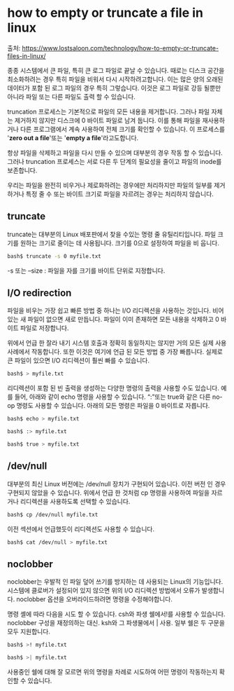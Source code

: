 # how to empty or truncate a file in linux

출처: https://www.lostsaloon.com/technology/how-to-empty-or-truncate-files-in-linux/

종종 시스템에서 큰 파일, 특히 큰 로그 파일로 끝날 수 있습니다. 때로는 디스크 공간을 최소화하려는 경우 특히 파일을 비워서 다시 시작하려고합니다. 이는 많은 양의 오래된 데이터가 포함 된 로그 파일의 경우 특히 그렇습니다. 이것은 로그 파일로 강등 될뿐만 아니라 파일 또는 다른 파일도 출력 할 수 있습니다.

truncation 프로세스는 기본적으로 파일의 모든 내용을 제거합니다. 그러나 파일 자체는 제거하지 않지만 디스크에 0 바이트 파일로 남겨 둡니다. 이를 통해 파일을 재사용하거나 다른 프로그램에서 계속 사용하여 전체 크기를 확인할 수 있습니다. 이 프로세스를 '**zero out a file**'또는 '**empty a file**'라고도합니다.

항상 파일을 삭제하고 파일을 다시 만들 수 있으며 대부분의 경우 작동 할 수 있습니다. 그러나 truncation  프로세스는 서로 다른 두 단계의 필요성을 줄이고 파일의 inode를 보존합니다.

우리는 파일을 완전히 비우거나 제로화하려는 경우에만 처리하지만 파일의 일부를 제거하거나 특정 줄 수 또는 바이트 크기로 파일을 자르려는 경우는 처리하지 않습니다.



## truncate

truncate는 대부분의 Linux 배포판에서 찾을 수있는 명령 줄 유틸리티입니다. 파일 크기를 원하는 크기로 줄이는 데 사용됩니다. 크기를 0으로 설정하여 파일을 비 웁니다.

```bash
bash$ truncate -s 0 myfile.txt
```

-s 또는 –size : 파일을 자를 크기를 바이트 단위로 지정합니다.



## I/O redirection

파일을 비우는 가장 쉽고 빠른 방법 중 하나는 I/O 리디렉션을 사용하는 것입니다. 비어있는 새 파일이 없으면 새로 만듭니다. 파일이 이미 존재하면 모든 내용을 삭제하고 0 바이트 파일로 저장합니다.



위에서 언급 한 잘라 내기 시스템 호출과 정확히 동일하지는 않지만 거의 모든 실제 사용 사례에서 작동합니다. 또한 이것은 여기에 언급 된 모든 방법 중 가장 빠릅니다. 실제로 큰 파일이 있으면 I/O 리디렉션이 훨씬 빠를 수 있습니다.



```bash
bash$ > myfile.txt
```

리디렉션이 포함 된 빈 출력을 생성하는 다양한 명령의 출력을 사용할 수도 있습니다. 예를 들어, 아래와 같이 echo 명령을 사용할 수 있습니다. “:”또는 true와 같은 다른 no-op 명령도 사용할 수 있습니다. 아래의 모든 명령은 파일을 0 바이트로 자릅니다.

```bash
bash$ echo > myfile.txt
```

```bash
bash$ :> myfile.txt
```

```bash
bash$ true > myfile.txt
```



## /dev/null

대부분의 최신 Linux 버전에는 /dev/null 장치가 구현되어 있습니다. 이전 버전 인 경우 구현되지 않았을 수 있습니다. 위에서 언급 한 것처럼 cp 명령을 사용하여 파일을 자르거나 리디렉션을 사용하도록 선택할 수 있습니다.

```bash
bash$ cp /dev/null myfile.txt
```

이전 섹션에서 언급했듯이 리디렉션도 사용할 수 있습니다.

``` bash
bash$ cat /dev/null > myfile.txt
```



## noclobber

noclobber는 우발적 인 파일 덮어 쓰기를 방지하는 데 사용되는 Linux의 기능입니다. 시스템에 클로버가 설정되어 있지 않으면 위의 I/O 리디렉션 방법에서 오류가 발생합니다. noclobber 옵션을 오버라이드하려면 명령을 수정해야합니다.

명령 셸에 따라 다음을 시도 할 수 있습니다. csh와 파생 쉘에서!를 사용할 수 있습니다. noclobber 구성을 재정의하는 대신. ksh와 그 파생물에서 | 사용. 일부 쉘은 두 구문을 모두 지원합니다.

```bash
bash$ >! myfile.txt
```

```bash
bash$ >| myfile.txt
```

사용중인 쉘에 대해 잘 모르면 위의 명령을 차례로 시도하여 어떤 명령이 작동하는지 확인할 수 있습니다.



